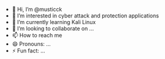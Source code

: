- 👋 Hi, I’m @musticck
- 👀 I’m interested in cyber attack and protection applications
- 🌱 I’m currently learning Kali Linux
- 💞️ I’m looking to collaborate on ...
- 📫 How to reach me 
- 😄 Pronouns: ...
- ⚡ Fun fact: ...

<!---
musticck/musticck is a ✨ special ✨ repository because its `README.md` (this file) appears on your GitHub profile.
You can click the Preview link to take a look at your changes.
--->
